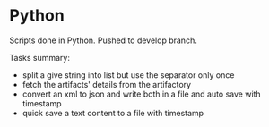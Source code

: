 # Python
Scripts done in Python.
Pushed to develop branch.

Tasks summary:

- split a give string into list but use the separator only once
- fetch the artifacts' details from the artifactory
- convert an xml to json and write both in a file and auto save with timestamp
- quick save a text content to a file with timestamp

